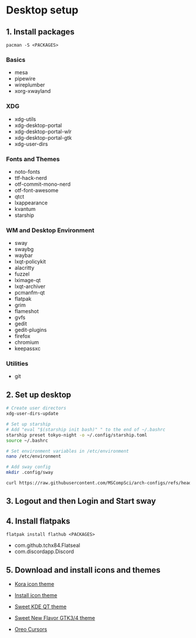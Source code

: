 # Desktop setup

## 1. Install packages
`pacman -S <PACKAGES>`
### Basics
- mesa
- pipewire
- wireplumber
- xorg-xwayland
### XDG
- xdg-utils
- xdg-desktop-portal
- xdg-desktop-portal-wlr
- xdg-desktop-portal-gtk
- xdg-user-dirs
### Fonts and Themes
- noto-fonts 
- ttf-hack-nerd 
- otf-commit-mono-nerd
- otf-font-awesome
- qtct 
- lxappearance 
- kvantum
- starship 
### WM and Desktop Environment
- sway 
- swaybg
- waybar
- lxqt-policykit 
- alacritty
- fuzzel 
- lximage-qt
- lxqt-archiver
- pcmanfm-qt
- flatpak
- grim
- flameshot
- gvfs
- gedit
- gedit-plugins
- firefox
- chromium
- keepassxc
### Utilities
- git


## 2. Set up desktop
```bash
# Create user directors
xdg-user-dirs-update

# Set up starship
# Add "eval "$(starship init bash)" " to the end of ~/.bashrc
starship preset tokyo-night -o ~/.config/starship.toml
source ~/.bashrc

# Set environment variables in /etc/environment
nano /etc/environment

# Add sway config
mkdir .config/sway

curl https://raw.githubusercontent.com/MSCompSci/arch-configs/refs/heads/main/configs/config > ~/.config/sway/config

```

## 3. Logout and then Login and Start sway

## 4. Install flatpaks
`flatpak install flathub <PACKAGES>`
- com.github.tchx84.Flatseal
- com.discordapp.Discord

## 5. Download and install icons and themes
- [Kora icon theme](https://github.com/bikass/kora)
- [Install icon theme](https://wiki.archlinux.org/title/Icons#Manually)

- [Sweet KDE QT theme](https://store.kde.org/p/1294013)
- [Sweet New Flavor GTK3/4 theme](https://www.gnome-look.org/p/1253385)

- [Oreo Cursors](https://www.gnome-look.org/p/1360254)